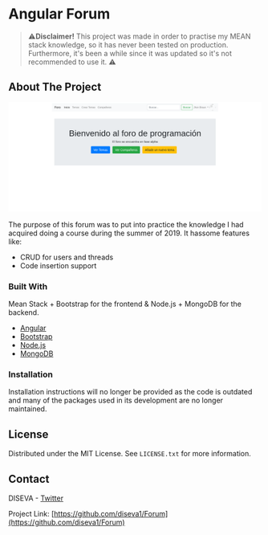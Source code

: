 # Angular Forum
> ⚠️**Disclaimer!** This project was made in order to practise my MEAN stack knowledge, so it has never been tested on production. Furthermore, it's been a while since it was updated so it's not recommended to use it. ⚠️
<!-- ABOUT THE PROJECT -->
## About The Project

![Forum Screenshot](https://raw.githubusercontent.com/diseva1/Forum/master/forum.png?token=GHSAT0AAAAAABOUQPVFSWDDKYT6OYWTDYDWYSYBKOA)

The purpose of this forum was to put into practice the knowledge I had acquired doing a course during the summer of 2019. It hassome features like:
- CRUD for users and threads
- Code insertion support


### Built With

Mean Stack + Bootstrap for the frontend & Node.js  + MongoDB for the backend.


* [Angular](https://angular.io/)
* [Bootstrap](https://getbootstrap.com)
* [Node.js](https://nodejs.org)
* [MongoDB](https://www.mongodb.com)


### Installation

Installation instructions will no longer be provided as the code is outdated and many of the packages used in its development are no longer maintained.


<!-- LICENSE -->
## License

Distributed under the MIT License. See `LICENSE.txt` for more information.


<!-- CONTACT -->
## Contact

DISEVA - [Twitter](https://twitter.com/dsv_dev) 

Project Link: [https://github.com/diseva1/Forum](https://github.com/diseva1/Forum)
